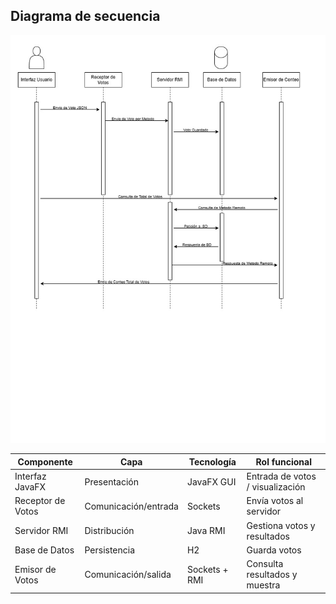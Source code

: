 ## Diagrama de secuencia


![Diagrama del sistema](gfdgdg.jpg)


| Componente             | Capa                    | Tecnología         | Rol funcional                    |
|------------------------|-------------------------|--------------------|----------------------------------|
| Interfaz JavaFX        | Presentación            | JavaFX GUI         | Entrada de votos / visualización |
| Receptor de Votos      | Comunicación/entrada    | Sockets            | Envía votos al servidor          |
| Servidor RMI           | Distribución            | Java RMI           | Gestiona votos y resultados      |
| Base de Datos          | Persistencia            | H2                 | Guarda votos                     |
| Emisor de Votos        | Comunicación/salida     | Sockets + RMI      | Consulta resultados y muestra    |
